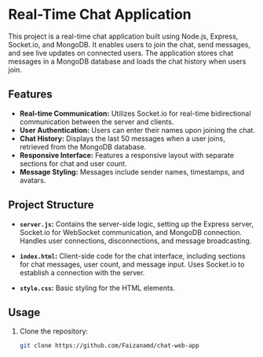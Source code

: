 # Real-Time Chat Application

This project is a real-time chat application built using Node.js, Express, Socket.io, and MongoDB. It enables users to join the chat, send messages, and see live updates on connected users. The application stores chat messages in a MongoDB database and loads the chat history when users join.

## Features

- **Real-time Communication:** Utilizes Socket.io for real-time bidirectional communication between the server and clients.
- **User Authentication:** Users can enter their names upon joining the chat.
- **Chat History:** Displays the last 50 messages when a user joins, retrieved from the MongoDB database.
- **Responsive Interface:** Features a responsive layout with separate sections for chat and user count.
- **Message Styling:** Messages include sender names, timestamps, and avatars.

## Project Structure

- **`server.js`:** Contains the server-side logic, setting up the Express server, Socket.io for WebSocket communication, and MongoDB connection. Handles user connections, disconnections, and message broadcasting.

- **`index.html`:** Client-side code for the chat interface, including sections for chat messages, user count, and message input. Uses Socket.io to establish a connection with the server.

- **`style.css`:** Basic styling for the HTML elements.

## Usage

1. Clone the repository:

   ```bash
   git clone https://github.com/Faizanamd/chat-web-app
